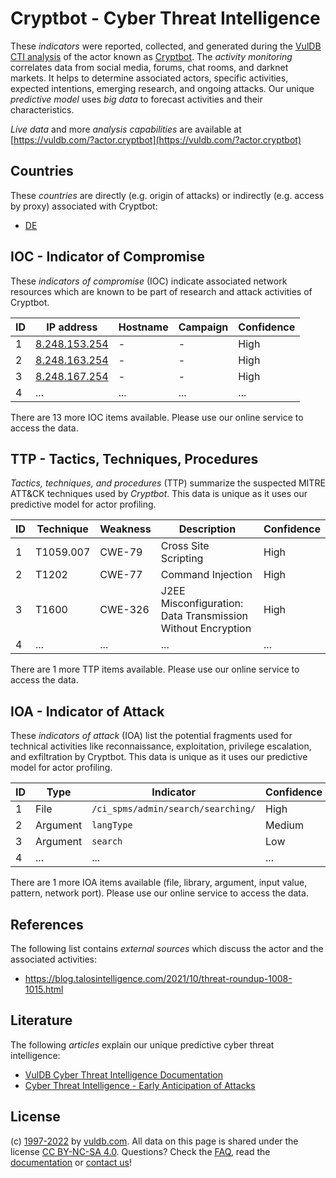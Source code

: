 # Cryptbot - Cyber Threat Intelligence

These _indicators_ were reported, collected, and generated during the [VulDB CTI analysis](https://vuldb.com/?kb.cti) of the actor known as [Cryptbot](https://vuldb.com/?actor.cryptbot). The _activity monitoring_ correlates data from social media, forums, chat rooms, and darknet markets. It helps to determine associated actors, specific activities, expected intentions, emerging research, and ongoing attacks. Our unique _predictive model_ uses _big data_ to forecast activities and their characteristics.

_Live data_ and more _analysis capabilities_ are available at [https://vuldb.com/?actor.cryptbot](https://vuldb.com/?actor.cryptbot)

## Countries

These _countries_ are directly (e.g. origin of attacks) or indirectly (e.g. access by proxy) associated with Cryptbot:

* [DE](https://vuldb.com/?country.de)

## IOC - Indicator of Compromise

These _indicators of compromise_ (IOC) indicate associated network resources which are known to be part of research and attack activities of Cryptbot.

ID | IP address | Hostname | Campaign | Confidence
-- | ---------- | -------- | -------- | ----------
1 | [8.248.153.254](https://vuldb.com/?ip.8.248.153.254) | - | - | High
2 | [8.248.163.254](https://vuldb.com/?ip.8.248.163.254) | - | - | High
3 | [8.248.167.254](https://vuldb.com/?ip.8.248.167.254) | - | - | High
4 | ... | ... | ... | ...

There are 13 more IOC items available. Please use our online service to access the data.

## TTP - Tactics, Techniques, Procedures

_Tactics, techniques, and procedures_ (TTP) summarize the suspected MITRE ATT&CK techniques used by _Cryptbot_. This data is unique as it uses our predictive model for actor profiling.

ID | Technique | Weakness | Description | Confidence
-- | --------- | -------- | ----------- | ----------
1 | T1059.007 | CWE-79 | Cross Site Scripting | High
2 | T1202 | CWE-77 | Command Injection | High
3 | T1600 | CWE-326 | J2EE Misconfiguration: Data Transmission Without Encryption | High
4 | ... | ... | ... | ...

There are 1 more TTP items available. Please use our online service to access the data.

## IOA - Indicator of Attack

These _indicators of attack_ (IOA) list the potential fragments used for technical activities like reconnaissance, exploitation, privilege escalation, and exfiltration by Cryptbot. This data is unique as it uses our predictive model for actor profiling.

ID | Type | Indicator | Confidence
-- | ---- | --------- | ----------
1 | File | `/ci_spms/admin/search/searching/` | High
2 | Argument | `langType` | Medium
3 | Argument | `search` | Low
4 | ... | ... | ...

There are 1 more IOA items available (file, library, argument, input value, pattern, network port). Please use our online service to access the data.

## References

The following list contains _external sources_ which discuss the actor and the associated activities:

* https://blog.talosintelligence.com/2021/10/threat-roundup-1008-1015.html

## Literature

The following _articles_ explain our unique predictive cyber threat intelligence:

* [VulDB Cyber Threat Intelligence Documentation](https://vuldb.com/?kb.cti)
* [Cyber Threat Intelligence - Early Anticipation of Attacks](https://www.scip.ch/en/?labs.20201022)

## License

(c) [1997-2022](https://vuldb.com/?kb.changelog) by [vuldb.com](https://vuldb.com/?kb.about). All data on this page is shared under the license [CC BY-NC-SA 4.0](https://creativecommons.org/licenses/by-nc-sa/4.0/). Questions? Check the [FAQ](https://vuldb.com/?kb.faq), read the [documentation](https://vuldb.com/?kb) or [contact us](https://vuldb.com/?contact)!
